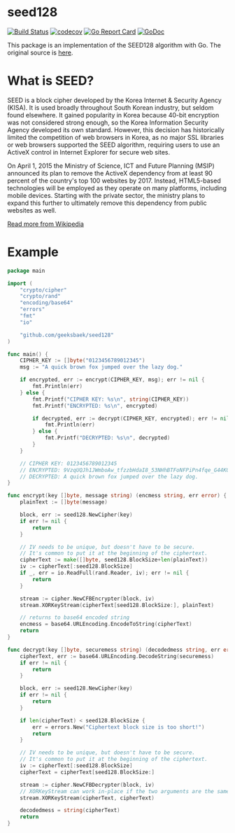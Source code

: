 # seed128
[![Build Status](https://travis-ci.org/geeksbaek/seed128.svg?branch=master)](https://travis-ci.org/geeksbaek/seed128)
[![codecov](https://codecov.io/gh/geeksbaek/seed128/branch/master/graph/badge.svg)](https://codecov.io/gh/geeksbaek/seed128)
[![Go Report Card](https://goreportcard.com/badge/github.com/geeksbaek/seed128)](https://goreportcard.com/report/github.com/geeksbaek/seed128)
[![GoDoc](https://godoc.org/github.com/geeksbaek/seed128?status.svg)](https://godoc.org/github.com/geeksbaek/seed128)

This package is an implementation of the SEED128 algorithm with Go. The original source is [here](https://seed.kisa.or.kr/iwt/ko/bbs/EgovReferenceDetail.do?bbsId=BBSMSTR_000000000002&nttId=34&pageIndex=1&searchCnd=&searchWrd=).

# What is SEED?

SEED is a block cipher developed by the Korea Internet & Security Agency (KISA). It is used broadly throughout South Korean industry, but seldom found elsewhere. It gained popularity in Korea because 40-bit encryption was not considered strong enough, so the Korea Information Security Agency developed its own standard. However, this decision has historically limited the competition of web browsers in Korea, as no major SSL libraries or web browsers supported the SEED algorithm, requiring users to use an ActiveX control in Internet Explorer for secure web sites.

On April 1, 2015 the Ministry of Science, ICT and Future Planning (MSIP) announced its plan to remove the ActiveX dependency from at least 90 percent of the country's top 100 websites by 2017. Instead, HTML5-based technologies will be employed as they operate on many platforms, including mobile devices. Starting with the private sector, the ministry plans to expand this further to ultimately remove this dependency from public websites as well.

[Read more from Wikipedia](https://en.wikipedia.org/wiki/SEED)

# Example

```go
package main

import (
	"crypto/cipher"
	"crypto/rand"
	"encoding/base64"
	"errors"
	"fmt"
	"io"

	"github.com/geeksbaek/seed128"
)

func main() {
    CIPHER_KEY := []byte("0123456789012345")
    msg := "A quick brown fox jumped over the lazy dog."

    if encrypted, err := encrypt(CIPHER_KEY, msg); err != nil {
        fmt.Println(err)
    } else {
        fmt.Printf("CIPHER KEY: %s\n", string(CIPHER_KEY))
        fmt.Printf("ENCRYPTED: %s\n", encrypted)

        if decrypted, err := decrypt(CIPHER_KEY, encrypted); err != nil {
            fmt.Println(err)
        } else {
            fmt.Printf("DECRYPTED: %s\n", decrypted)
        }
    }

    // CIPHER KEY: 0123456789012345
    // ENCRYPTED: 9VzqUQJh1JWmboAw_tfzzbHdaI8_53NHhBTFoNFPiPn4fqe_G44K0xQpYRyqRWAIp9ao-6OnTkJCh08=
    // DECRYPTED: A quick brown fox jumped over the lazy dog.
}

func encrypt(key []byte, message string) (encmess string, err error) {
    plainText := []byte(message)

    block, err := seed128.NewCipher(key)
    if err != nil {
        return
    }

    // IV needs to be unique, but doesn't have to be secure.
    // It's common to put it at the beginning of the ciphertext.
    cipherText := make([]byte, seed128.BlockSize+len(plainText))
    iv := cipherText[:seed128.BlockSize]
    if _, err = io.ReadFull(rand.Reader, iv); err != nil {
        return
    }

    stream := cipher.NewCFBEncrypter(block, iv)
    stream.XORKeyStream(cipherText[seed128.BlockSize:], plainText)

    // returns to base64 encoded string
    encmess = base64.URLEncoding.EncodeToString(cipherText)
    return
}

func decrypt(key []byte, securemess string) (decodedmess string, err error) {
    cipherText, err := base64.URLEncoding.DecodeString(securemess)
    if err != nil {
        return
    }

    block, err := seed128.NewCipher(key)
    if err != nil {
        return
    }

    if len(cipherText) < seed128.BlockSize {
        err = errors.New("Ciphertext block size is too short!")
        return
    }

    // IV needs to be unique, but doesn't have to be secure.
    // It's common to put it at the beginning of the ciphertext.
    iv := cipherText[:seed128.BlockSize]
    cipherText = cipherText[seed128.BlockSize:]

    stream := cipher.NewCFBDecrypter(block, iv)
    // XORKeyStream can work in-place if the two arguments are the same.
    stream.XORKeyStream(cipherText, cipherText)

    decodedmess = string(cipherText)
    return
}
```
